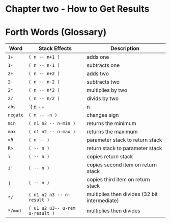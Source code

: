 # Chapter two - How to Get Results

# Forth Words (Glossary)

| Word     | Stack Effects                   | Description                                   |
|----------|---------------------------------|-----------------------------------------------|
| `1+`     | `( n -- n+1 )`                  | adds one                                      | 
| `1-`     | `( n -- n-1 )`                  | subtracts one                                 | 
| `2+`     | `( n -- n+2 )`                  | adds two                                      | 
| `2-`     | `( n -- n-2 )`                  | subtracts two                                 | 
| `2*`     | `( n -- n*2 )`                  | multiplies by two                             | 
| `2/`     | `( n -- n/2 )`                  | divids by two                                 | 
| `abs`    | `( n -- |n| )`                  | returns absolute value                        | 
| `negate` | `( n -- -n )`                   | changes sign                                  | 
| `min`    | `( n1 n2 -- n-min )`            | returns the minimum                           | 
| `max`    | `( n1 n2 -- n-max )`            | returns the maximum                           | 
| `>R`     | `( n -- )`                      | parameter stack to return stack               | 
| `R>`     | `( -- n )`                      | return stack to parameter stack               | 
| `i`      | `( -- n )`                      | copies return stack                           | 
| `i'`     | `( -- n )`                      | copies second item on return stack            | 
| `j`      | `( -- n )`                      | copies third item on return stack             | 
| `*/`     | `( n1 n2 n3 -- n-result )`      | multiplies then divides (32 bit intermediate) | 
| `*/mod`  | `( u1 u2 u3-- u-rem u-result )` | multiplies then divides                       | 

